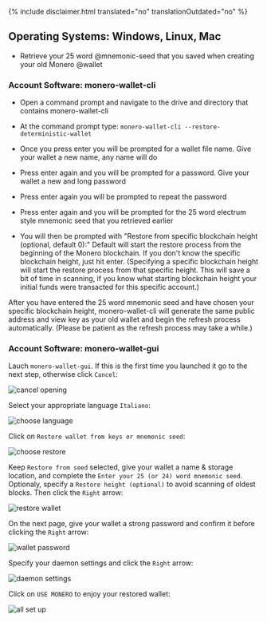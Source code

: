 {% include disclaimer.html translated="no" translationOutdated="no" %}

## Operating Systems:  Windows, Linux, Mac

- Retrieve your 25 word @mnemonic-seed that you saved when creating your old Monero @wallet

### Account Software:  monero-wallet-cli

- Open a command prompt and navigate to the drive and directory that contains monero-wallet-cli

- At the command prompt type:  `monero-wallet-cli --restore-deterministic-wallet`

- Once you press enter you will be prompted for a wallet file name.  Give your wallet a new name, any name will do

- Press enter again and you will be prompted for a password.  Give your wallet a new and long password

- Press enter again you will be prompted to repeat the password

- Press enter again and you will be prompted for the 25 word electrum style mnemonic seed that you retrieved earlier

-  You will then be prompted with "Restore from specific blockchain height (optional, default 0):" Default will start the restore process from the beginning of the Monero blockchain. If you don't know the specific blockchain height, just hit enter. (Specifying a specific blockchain height will start the restore process from that specific height. This will save a bit of time in scanning, if you know what starting blockchain height your initial funds were transacted for this specific account.)

After you have entered the 25 word mnemonic seed and have chosen your specific blockchain height, monero-wallet-cli will generate the same public address and view key as your old wallet and begin the refresh process automatically. (Please be patient as the refresh process may take a while.)

### Account Software:  monero-wallet-gui

Lauch `monero-wallet-gui`. If this is the first time you launched it go to the next step, otherwise click `Cancel`:

![cancel opening](/img/resources/user-guides/en/restore_account/cancel-opening.png)

Select your appropriate language `Italiano`:

![choose language](/img/resources/user-guides/en/restore_account/choose-language.png)

Click on `Restore wallet from keys or mnemonic seed`:

![choose restore](/img/resources/user-guides/en/restore_account/choose-restore.png)

Keep `Restore from seed` selected, give your wallet a name & storage location, and complete the `Enter your 25 (or 24) word mnemonic seed`. Optionaly, specify a `Restore height (optional)` to avoid scanning of oldest blocks. Then click the `Right` arrow:

![restore wallet](/img/resources/user-guides/en/restore_account/restore-wallet.png)

On the next page, give your wallet a strong password and confirm it before clicking the `Right` arrow:

![wallet password](/img/resources/user-guides/en/restore_account/wallet-password.png)

Specify your daemon settings and click the `Right` arrow:

![daemon settings](/img/resources/user-guides/en/restore_account/daemon-settings.png)

Click on `USE MONERO` to enjoy your restored wallet:

![all set up](/img/resources/user-guides/en/restore_account/all-set-up.png)
